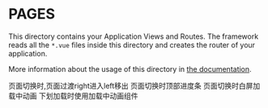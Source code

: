 # PAGES

This directory contains your Application Views and Routes.
The framework reads all the `*.vue` files inside this directory and creates the router of your application.

More information about the usage of this directory in [the documentation](https://nuxtjs.org/guide/routing).

页面切换时,页面过渡right进入left移出
页面切换时顶部进度条
页面切换时白屏加载中动画
下划加载时使用加载中动画组件
